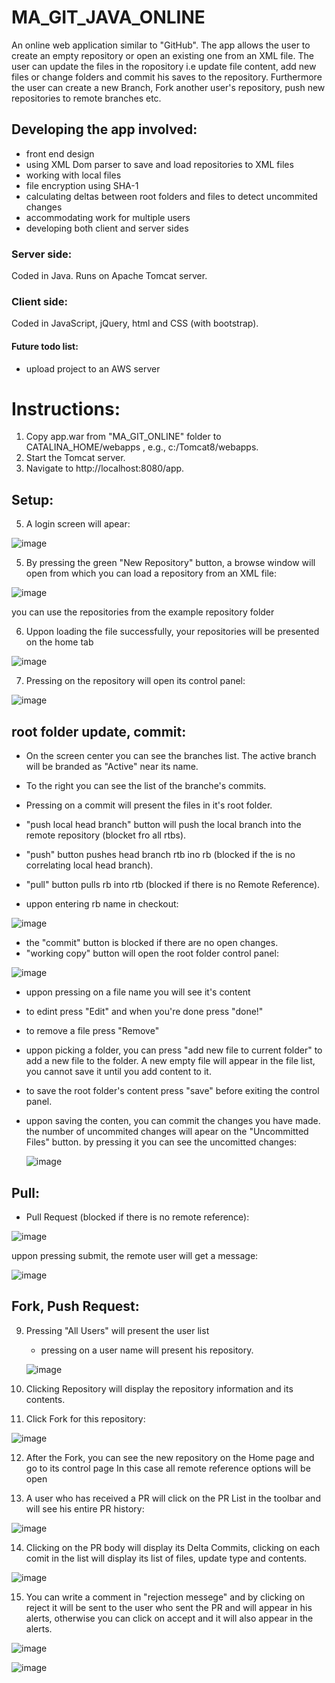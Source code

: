 # MA_GIT_JAVA_ONLINE
An online web application similar to "GitHub".
The app allows the user to create an empty repository or open an existing one from an XML file.
The user can update the files in the ropository i.e update file content, add new files or change folders and commit his saves to the repository.
Furthermore the user can create a new Branch, Fork another user's repository, push new repositories to remote branches etc.

## Developing the app involved: 
 - front end design
 - using XML Dom parser to save and load repositories to XML files
 - working with local files
 - file encryption using SHA-1
 - calculating deltas between root folders and files to detect uncommited changes
 - accommodating work for multiple users
 - developing both client and server sides

### Server side:
Coded in Java. Runs on Apache Tomcat server.

### Client side:
Coded in JavaScript, jQuery, html and CSS (with bootstrap).

#### Future todo list:
- upload project to an AWS server

# Instructions:
1. Copy app.war from "MA_GIT_ONLINE" folder to CATALINA_HOME/webapps , e.g., c:/Tomcat8/webapps.
2. Start the Tomcat server.
3. Navigate to http://localhost:8080/app.

## Setup:
5. A login screen will apear:

![image](https://user-images.githubusercontent.com/41550958/111043511-a9232b00-844b-11eb-88a9-d49b5c6a820e.png)

5. By pressing the green "New Repository" button, a browse window will open from which you can load a repository from an XML file:

![image](https://user-images.githubusercontent.com/41550958/111043626-29e22700-844c-11eb-9281-ca014902b977.png)

   you can use the repositories from the example repository folder
   
6. Uppon loading the file successfully, your repositories will be presented on the home tab

![image](https://user-images.githubusercontent.com/41550958/111044331-8d6e5380-8450-11eb-9d70-fe0b14b65387.png)

7. Pressing on the repository will open its control panel:

![image](https://user-images.githubusercontent.com/41550958/111044394-0bcaf580-8451-11eb-9bc9-bdab9a4dc37b.png)

## root folder update, commit:
- On the screen center you can see the branches list. The active branch will be branded as "Active" near its name.
- To the right you can see the list of the branche's commits.
- Pressing on a commit will present the files in it's root folder.
- "push local head branch" button will push the local branch into the remote repository (blocket fro all rtbs).
- "push" button pushes head branch rtb ino rb (blocked if the is no correlating local head branch).
- "pull" button pulls rb into rtb (blocked if there is no Remote Reference).

- uppon entering rb name in checkout:

![image](https://user-images.githubusercontent.com/41550958/111044655-89dbcc00-8452-11eb-948c-cfd6b31e26ca.png)

- the "commit" button is blocked if there are no open changes.
- "working copy" button will open the root folder control panel:

![image](https://user-images.githubusercontent.com/41550958/111044688-c3acd280-8452-11eb-9352-6c47d42b209d.png)

- uppon pressing on a file name you will see it's content
- to edint press "Edit" and when you're done press "done!"
- to remove a file press "Remove"
- uppon picking a folder, you can press "add new file to current folder" to add a new file to the folder.
  A new empty file will appear in the file list, you cannot save it until you add content to it.
- to save the root folder's content press "save" before exiting the control panel.
- uppon saving the conten, you can commit the changes you have made.
  the number of uncommited changes will apear on the "Uncommitted Files" button.
  by pressing it you can see the uncomitted changes:
  
  ![image](https://user-images.githubusercontent.com/41550958/111044944-2ce11580-8454-11eb-942d-a5355526fc7e.png)

## Pull:
- Pull Request (blocked if there is no remote reference):

![image](https://user-images.githubusercontent.com/41550958/111045001-6d409380-8454-11eb-8ab6-415aa7c474d7.png)

  uppon pressing submit, the remote user will get a message: 
  
  ![image](https://user-images.githubusercontent.com/41550958/111047678-c0671600-8455-11eb-852e-03b17c74f2e9.png)

## Fork, Push Request: 
9. Pressing "All Users" will present the user list
   - pressing on a user name will present his repository.
   
   ![image](https://user-images.githubusercontent.com/41550958/111048806-0d4aec80-8456-11eb-9bc5-d968000bea8b.png)
   
10. Clicking Repository will display the repository information and its contents.
11. Click Fork for this repository: 
  
![image](https://user-images.githubusercontent.com/41550958/111050654-8c402500-8456-11eb-885c-e08558d23018.png)

12. After the Fork, you can see the new repository on the Home page and go to its control page
In this case all remote reference options will be open

13. A user who has received a PR will click on the PR List in the toolbar and will see his entire PR history: 

![image](https://user-images.githubusercontent.com/41550958/111050684-c4dffe80-8456-11eb-986b-4b45baae427e.png)

14. Clicking on the PR body will display its Delta Commits, clicking on each comit in the list will display its list of files, update type and contents. 

![image](https://user-images.githubusercontent.com/41550958/111050731-08d30380-8457-11eb-9249-1b36a0056635.png)

15. You can write a comment in "rejection messege" and by clicking on reject it will be sent to the user who sent the PR and will appear in his alerts, otherwise you can click on accept and it will also appear in the alerts.

![image](https://user-images.githubusercontent.com/41550958/111050781-4df73580-8457-11eb-8f81-7f864177342e.png)

![image](https://user-images.githubusercontent.com/41550958/111050785-551e4380-8457-11eb-8051-d0ca05699729.png)


